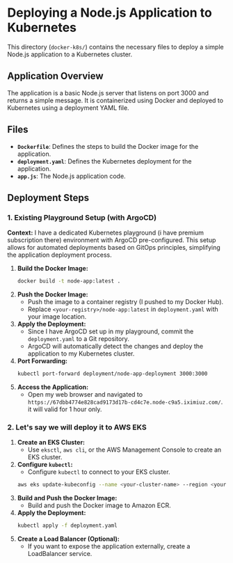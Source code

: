 # Deploying a Node.js Application to Kubernetes

This directory (`docker-k8s/`) contains the necessary files to deploy a simple Node.js application to a Kubernetes cluster.

## Application Overview

The application is a basic Node.js server that listens on port 3000 and returns a simple message. It is containerized using Docker and deployed to Kubernetes using a deployment YAML file.

## Files

- **`Dockerfile`**: Defines the steps to build the Docker image for the application.
- **`deployment.yaml`**: Defines the Kubernetes deployment for the application.
- **`app.js`**: The Node.js application code.

## Deployment Steps

### 1. Existing Playground Setup (with ArgoCD)

**Context:** I have a dedicated Kubernetes playground (i have premium subscription there) environment with ArgoCD pre-configured. This setup allows for automated deployments based on GitOps principles, simplifying the application deployment process.

1.  **Build the Docker Image:**
    ```bash
    docker build -t node-app:latest .
    ```
2.  **Push the Docker Image:**
    - Push the image to a container registry (I pushed to my Docker Hub).
    - Replace `<your-registry>/node-app:latest` in `deployment.yaml` with your image location.
3.  **Apply the Deployment:**
    - Since I have ArgoCD set up in my playground, commit the `deployment.yaml` to a Git repository.
    - ArgoCD will automatically detect the changes and deploy the application to my Kubernetes cluster.
4.  **Port Forwarding:**
    ```bash
    kubectl port-forward deployment/node-app-deployment 3000:3000
    ```
5.  **Access the Application:**
    - Open my web browser and navigated to `https://67dbb4774e828cad9173d17b-cd4c7e.node-c9a5.iximiuz.com/`. it will valid for 1 hour only.

### 2. Let's say we will deploy it to AWS EKS

1.  **Create an EKS Cluster:**
    - Use `eksctl`, `aws cli`, or the AWS Management Console to create an EKS cluster.
2.  **Configure `kubectl`:**
    - Configure `kubectl` to connect to your EKS cluster.
    ```bash
    aws eks update-kubeconfig --name <your-cluster-name> --region <your-region>
    ```
3.  **Build and Push the Docker Image:**
    - Build and push the Docker image to Amazon ECR.
4.  **Apply the Deployment:**
    ```bash
    kubectl apply -f deployment.yaml
    ```
5.  **Create a Load Balancer (Optional):**
    - If you want to expose the application externally, create a LoadBalancer service.
